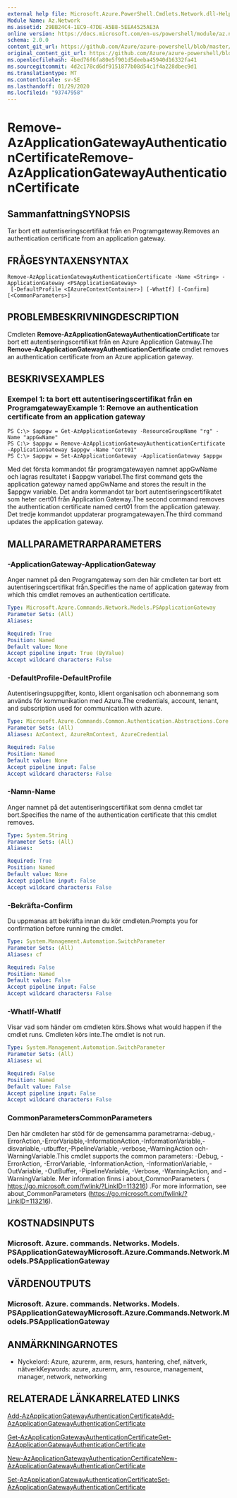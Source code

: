 ```yaml
---
external help file: Microsoft.Azure.PowerShell.Cmdlets.Network.dll-Help.xml
Module Name: Az.Network
ms.assetid: 29BB24C4-1EC9-47DE-A5B8-5EEA4525AE3A
online version: https://docs.microsoft.com/en-us/powershell/module/az.network/remove-azapplicationgatewayauthenticationcertificate
schema: 2.0.0
content_git_url: https://github.com/Azure/azure-powershell/blob/master/src/Network/Network/help/Remove-AzApplicationGatewayAuthenticationCertificate.md
original_content_git_url: https://github.com/Azure/azure-powershell/blob/master/src/Network/Network/help/Remove-AzApplicationGatewayAuthenticationCertificate.md
ms.openlocfilehash: 4bed76f6fa80e5f901d5deeba45940d16332fa41
ms.sourcegitcommit: 4d2c178cd6df9151877b08d54c1f4a228dbec9d1
ms.translationtype: MT
ms.contentlocale: sv-SE
ms.lasthandoff: 01/29/2020
ms.locfileid: "93747958"
---
```

# <span data-ttu-id="3aec7-101">Remove-AzApplicationGatewayAuthenticationCertificate</span><span class="sxs-lookup"><span data-stu-id="3aec7-101">Remove-AzApplicationGatewayAuthenticationCertificate</span></span>

## <span data-ttu-id="3aec7-102">Sammanfattning</span><span class="sxs-lookup"><span data-stu-id="3aec7-102">SYNOPSIS</span></span>
<span data-ttu-id="3aec7-103">Tar bort ett autentiseringscertifikat från en Programgateway.</span><span class="sxs-lookup"><span data-stu-id="3aec7-103">Removes an authentication certificate from an application gateway.</span></span>

## <span data-ttu-id="3aec7-104">FRÅGESYNTAXEN</span><span class="sxs-lookup"><span data-stu-id="3aec7-104">SYNTAX</span></span>

```
Remove-AzApplicationGatewayAuthenticationCertificate -Name <String> -ApplicationGateway <PSApplicationGateway>
 [-DefaultProfile <IAzureContextContainer>] [-WhatIf] [-Confirm] [<CommonParameters>]
```

## <span data-ttu-id="3aec7-105">PROBLEMBESKRIVNING</span><span class="sxs-lookup"><span data-stu-id="3aec7-105">DESCRIPTION</span></span>
<span data-ttu-id="3aec7-106">Cmdleten **Remove-AzApplicationGatewayAuthenticationCertificate** tar bort ett autentiseringscertifikat från en Azure Application Gateway.</span><span class="sxs-lookup"><span data-stu-id="3aec7-106">The **Remove-AzApplicationGatewayAuthenticationCertificate** cmdlet removes an authentication certificate from an Azure application gateway.</span></span>

## <span data-ttu-id="3aec7-107">BESKRIVS</span><span class="sxs-lookup"><span data-stu-id="3aec7-107">EXAMPLES</span></span>

### <span data-ttu-id="3aec7-108">Exempel 1: ta bort ett autentiseringscertifikat från en Programgateway</span><span class="sxs-lookup"><span data-stu-id="3aec7-108">Example 1: Remove an authentication certificate from an application gateway</span></span>
```
PS C:\> $appgw = Get-AzApplicationGateway -ResourceGroupName "rg" -Name "appGwName"
PS C:\> $appgw = Remove-AzApplicationGatewayAuthenticationCertificate -ApplicationGateway $appgw -Name "cert01"
PS C:\> $appgw = Set-AzApplicationGateway -ApplicationGateway $appgw
```

<span data-ttu-id="3aec7-109">Med det första kommandot får programgatewayen namnet appGwName och lagras resultatet i $appgw variabel.</span><span class="sxs-lookup"><span data-stu-id="3aec7-109">The first command gets the application gateway named appGwName and stores the result in the $appgw variable.</span></span>
<span data-ttu-id="3aec7-110">Det andra kommandot tar bort autentiseringscertifikatet som heter cert01 från Application Gateway.</span><span class="sxs-lookup"><span data-stu-id="3aec7-110">The second command removes the authentication certificate named cert01 from the application gateway.</span></span>
<span data-ttu-id="3aec7-111">Det tredje kommandot uppdaterar programgatewayen.</span><span class="sxs-lookup"><span data-stu-id="3aec7-111">The third command updates the application gateway.</span></span>

## <span data-ttu-id="3aec7-112">MALLPARAMETRAR</span><span class="sxs-lookup"><span data-stu-id="3aec7-112">PARAMETERS</span></span>

### <span data-ttu-id="3aec7-113">-ApplicationGateway</span><span class="sxs-lookup"><span data-stu-id="3aec7-113">-ApplicationGateway</span></span>
<span data-ttu-id="3aec7-114">Anger namnet på den Programgateway som den här cmdleten tar bort ett autentiseringscertifikat från.</span><span class="sxs-lookup"><span data-stu-id="3aec7-114">Specifies the name of application gateway from which this cmdlet removes an authentication certificate.</span></span>

```yaml
Type: Microsoft.Azure.Commands.Network.Models.PSApplicationGateway
Parameter Sets: (All)
Aliases:

Required: True
Position: Named
Default value: None
Accept pipeline input: True (ByValue)
Accept wildcard characters: False
```

### <span data-ttu-id="3aec7-115">-DefaultProfile</span><span class="sxs-lookup"><span data-stu-id="3aec7-115">-DefaultProfile</span></span>
<span data-ttu-id="3aec7-116">Autentiseringsuppgifter, konto, klient organisation och abonnemang som används för kommunikation med Azure.</span><span class="sxs-lookup"><span data-stu-id="3aec7-116">The credentials, account, tenant, and subscription used for communication with azure.</span></span>

```yaml
Type: Microsoft.Azure.Commands.Common.Authentication.Abstractions.Core.IAzureContextContainer
Parameter Sets: (All)
Aliases: AzContext, AzureRmContext, AzureCredential

Required: False
Position: Named
Default value: None
Accept pipeline input: False
Accept wildcard characters: False
```

### <span data-ttu-id="3aec7-117">-Namn</span><span class="sxs-lookup"><span data-stu-id="3aec7-117">-Name</span></span>
<span data-ttu-id="3aec7-118">Anger namnet på det autentiseringscertifikat som denna cmdlet tar bort.</span><span class="sxs-lookup"><span data-stu-id="3aec7-118">Specifies the name of the authentication certificate that this cmdlet removes.</span></span>

```yaml
Type: System.String
Parameter Sets: (All)
Aliases:

Required: True
Position: Named
Default value: None
Accept pipeline input: False
Accept wildcard characters: False
```

### <span data-ttu-id="3aec7-119">-Bekräfta</span><span class="sxs-lookup"><span data-stu-id="3aec7-119">-Confirm</span></span>
<span data-ttu-id="3aec7-120">Du uppmanas att bekräfta innan du kör cmdleten.</span><span class="sxs-lookup"><span data-stu-id="3aec7-120">Prompts you for confirmation before running the cmdlet.</span></span>

```yaml
Type: System.Management.Automation.SwitchParameter
Parameter Sets: (All)
Aliases: cf

Required: False
Position: Named
Default value: False
Accept pipeline input: False
Accept wildcard characters: False
```

### <span data-ttu-id="3aec7-121">-WhatIf</span><span class="sxs-lookup"><span data-stu-id="3aec7-121">-WhatIf</span></span>
<span data-ttu-id="3aec7-122">Visar vad som händer om cmdleten körs.</span><span class="sxs-lookup"><span data-stu-id="3aec7-122">Shows what would happen if the cmdlet runs.</span></span>
<span data-ttu-id="3aec7-123">Cmdleten körs inte.</span><span class="sxs-lookup"><span data-stu-id="3aec7-123">The cmdlet is not run.</span></span>

```yaml
Type: System.Management.Automation.SwitchParameter
Parameter Sets: (All)
Aliases: wi

Required: False
Position: Named
Default value: False
Accept pipeline input: False
Accept wildcard characters: False
```

### <span data-ttu-id="3aec7-124">CommonParameters</span><span class="sxs-lookup"><span data-stu-id="3aec7-124">CommonParameters</span></span>
<span data-ttu-id="3aec7-125">Den här cmdleten har stöd för de gemensamma parametrarna:-debug,-ErrorAction,-ErrorVariable,-InformationAction,-InformationVariable,-disvariable,-utbuffer,-PipelineVariable,-verbose,-WarningAction och-WarningVariable.</span><span class="sxs-lookup"><span data-stu-id="3aec7-125">This cmdlet supports the common parameters: -Debug, -ErrorAction, -ErrorVariable, -InformationAction, -InformationVariable, -OutVariable, -OutBuffer, -PipelineVariable, -Verbose, -WarningAction, and -WarningVariable.</span></span> <span data-ttu-id="3aec7-126">Mer information finns i about_CommonParameters ( https://go.microsoft.com/fwlink/?LinkID=113216) .</span><span class="sxs-lookup"><span data-stu-id="3aec7-126">For more information, see about_CommonParameters (https://go.microsoft.com/fwlink/?LinkID=113216).</span></span>

## <span data-ttu-id="3aec7-127">KOSTNADS</span><span class="sxs-lookup"><span data-stu-id="3aec7-127">INPUTS</span></span>

### <span data-ttu-id="3aec7-128">Microsoft. Azure. commands. Networks. Models. PSApplicationGateway</span><span class="sxs-lookup"><span data-stu-id="3aec7-128">Microsoft.Azure.Commands.Network.Models.PSApplicationGateway</span></span>

## <span data-ttu-id="3aec7-129">VÄRDEN</span><span class="sxs-lookup"><span data-stu-id="3aec7-129">OUTPUTS</span></span>

### <span data-ttu-id="3aec7-130">Microsoft. Azure. commands. Networks. Models. PSApplicationGateway</span><span class="sxs-lookup"><span data-stu-id="3aec7-130">Microsoft.Azure.Commands.Network.Models.PSApplicationGateway</span></span>

## <span data-ttu-id="3aec7-131">ANMÄRKNINGAR</span><span class="sxs-lookup"><span data-stu-id="3aec7-131">NOTES</span></span>
* <span data-ttu-id="3aec7-132">Nyckelord: Azure, azurerm, arm, resurs, hantering, chef, nätverk, nätverk</span><span class="sxs-lookup"><span data-stu-id="3aec7-132">Keywords: azure, azurerm, arm, resource, management, manager, network, networking</span></span>

## <span data-ttu-id="3aec7-133">RELATERADE LÄNKAR</span><span class="sxs-lookup"><span data-stu-id="3aec7-133">RELATED LINKS</span></span>

[<span data-ttu-id="3aec7-134">Add-AzApplicationGatewayAuthenticationCertificate</span><span class="sxs-lookup"><span data-stu-id="3aec7-134">Add-AzApplicationGatewayAuthenticationCertificate</span></span>](./Add-AzApplicationGatewayAuthenticationCertificate.md)

[<span data-ttu-id="3aec7-135">Get-AzApplicationGatewayAuthenticationCertificate</span><span class="sxs-lookup"><span data-stu-id="3aec7-135">Get-AzApplicationGatewayAuthenticationCertificate</span></span>](./Get-AzApplicationGatewayAuthenticationCertificate.md)

[<span data-ttu-id="3aec7-136">New-AzApplicationGatewayAuthenticationCertificate</span><span class="sxs-lookup"><span data-stu-id="3aec7-136">New-AzApplicationGatewayAuthenticationCertificate</span></span>](./New-AzApplicationGatewayAuthenticationCertificate.md)

[<span data-ttu-id="3aec7-137">Set-AzApplicationGatewayAuthenticationCertificate</span><span class="sxs-lookup"><span data-stu-id="3aec7-137">Set-AzApplicationGatewayAuthenticationCertificate</span></span>](./Set-AzApplicationGatewayAuthenticationCertificate.md)


